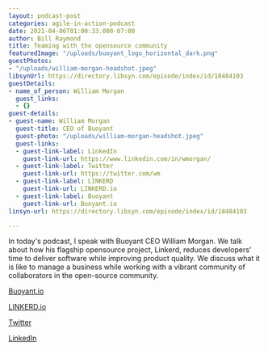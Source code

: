 ```yaml
---
layout: podcast-post
categories: agile-in-action-podcast
date: 2021-04-06T01:00:33.000-07:00
author: Bill Raymond
title: Teaming with the opensource community
featuredImage: "/uploads/buoyant_logo_horizontal_dark.png"
guestPhotos:
- "/uploads/william-morgan-headshot.jpeg"
libsynUrl: https://directory.libsyn.com/episode/index/id/18484103
guestDetails:
- name_of_person: William Morgan
  guest_links:
  - {}
guest-details:
- guest-name: William Morgan
  guest-title: CEO of Buoyant
  guest-photo: "/uploads/william-morgan-headshot.jpeg"
  guest-links:
  - guest-link-label: LinkedIn
    guest-link-url: https://www.linkedin.com/in/wmorgan/
  - guest-link-label: Twitter
    guest-link-url: https://twitter.com/wm
  - guest-link-label: LINKERD
    guest-link-url: LINKERD.io
  - guest-link-label: Buoyant
    guest-link-url: Buoyant.io
linsyn-url: https://directory.libsyn.com/episode/index/id/18484103

---
```

In today's podcast, I speak with Buoyant CEO William Morgan. We talk about how his flagship opensource project, Linkerd, reduces developers' time to deliver software while improving product quality. We discuss what it is like to manage a business while working with a vibrant community of collaborators in the open-source community.

[Buoyant.io](https://buoyant.io/ "Buoyant.io")

[LINKERD.io](https://linkerd.io/ "Linkerd.io")

[Twitter](https://twitter.com/wm "Twitter")

[LinkedIn](https://www.linkedin.com/in/wmorgan/ "LinkedIn")
